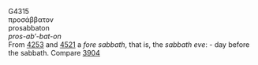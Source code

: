 G4315  
προσάββατον  
prosabbaton  
*pros-ab‘-bat-on*  
From [4253](g4253) and [4521](g4521) a *fore* *sabbath*, that is, the
*sabbath* *eve*: - day before the sabbath. Compare [3904](g3904)  
